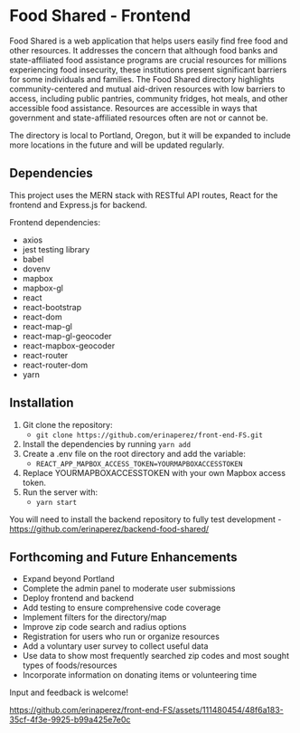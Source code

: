# Food Shared - Frontend

Food Shared is a web application that helps users easily find free food and other resources. It addresses the concern that although food banks and state-affiliated food assistance programs are crucial resources for millions experiencing food insecurity, these institutions present significant barriers for some individuals and families. The Food Shared directory highlights community-centered and mutual aid-driven resources with low barriers to access, including public pantries, community fridges, hot meals, and other accessible food assistance. Resources are accessible in ways that government and state-affiliated resources often are not or cannot be. 

The directory is local to Portland, Oregon, but it will be expanded to include more locations in the future and will be updated regularly. 

## Dependencies 
This project uses the MERN stack with RESTful API routes, React for the frontend and Express.js for backend. 

Frontend dependencies: 
 * axios
 * jest testing library
 * babel
 * dovenv
 * mapbox
 * mapbox-gl
 * react
 * react-bootstrap
 * react-dom
 * react-map-gl
 * react-map-gl-geocoder
 * react-mapbox-geocoder
 * react-router
 * react-router-dom
 * yarn

## Installation
1. Git clone the repository:
    -   ```git clone https://github.com/erinaperez/front-end-FS.git```
2. Install the dependencies by running `yarn add`
3. Create a  .env file on the root directory and add the variable:
    -   ```REACT_APP_MAPBOX_ACCESS_TOKEN=YOURMAPBOXACCESSTOKEN```
4. Replace YOURMAPBOXACCESSTOKEN with your own Mapbox access token.
5. Run the server with:
    -   ```yarn start```

You will need to install the backend repository to fully test development - 
https://github.com/erinaperez/backend-food-shared/ 

## Forthcoming and Future Enhancements
 - Expand beyond Portland
 - Complete the admin panel to moderate user submissions
 - Deploy frontend and backend
 - Add testing to ensure comprehensive code coverage
 - Implement filters for the directory/map
 - Improve zip code search and radius options
 - Registration for users who run or organize resources
 - Add a voluntary user survey to collect useful data
 - Use data to show most frequently searched zip codes and most sought types of foods/resources
 - Incorporate information on donating items or volunteering time



Input and feedback is welcome!

https://github.com/erinaperez/front-end-FS/assets/111480454/48f6a183-35cf-4f3e-9925-b99a425e7e0c
